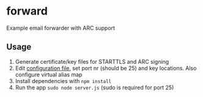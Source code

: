 # forward

Example email forwarder with ARC support

## Usage

1. Generate certificate/key files for STARTTLS and ARC signing
2. Edit [configuration file](config/default.toml), set port nr (should be 25) and key locations. Also configure virtual alias map
3. Install dependencies with `npm install`
4. Run the app `sudo node server.js` (sudo is required for port 25)

